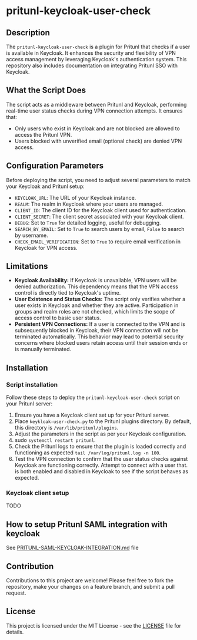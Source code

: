 # pritunl-keycloak-user-check

## Description
The `pritunl-keycloak-user-check` is a plugin for Pritunl that checks if a user is available in Keycloak. It enhances the security and flexibility of VPN access management by leveraging Keycloak's authentication system. This repository also includes documentation on integrating Pritunl SSO with Keycloak.

## What the Script Does
The script acts as a middleware between Pritunl and Keycloak, performing real-time user status checks during VPN connection attempts. It ensures that:
- Only users who exist in Keycloak and are not blocked are allowed to access the Pritunl VPN.
- Users blocked with unverified email (optional check) are denied VPN access.

## Configuration Parameters
Before deploying the script, you need to adjust several parameters to match your Keycloak and Pritunl setup:

- `KEYCLOAK_URL`: The URL of your Keycloak instance.
- `REALM`: The realm in Keycloak where your users are managed.
- `CLIENT_ID`: The client ID for the Keycloak client used for authentication.
- `CLIENT_SECRET`: The client secret associated with your Keycloak client.
- `DEBUG`: Set to `True` for detailed logging, useful for debugging.
- `SEARCH_BY_EMAIL`: Set to `True` to search users by email, `False` to search by username.
- `CHECK_EMAIL_VERIFICATION`: Set to `True` to require email verification in Keycloak for VPN access.

## Limitations

- **Keycloak Availability:** If Keycloak is unavailable, VPN users will be denied authorization. This dependency means that the VPN access control is directly tied to Keycloak's uptime.
- **User Existence and Status Checks:** The script only verifies whether a user exists in Keycloak and whether they are active. Participation in groups and realm roles are not checked, which limits the scope of access control to basic user status.
- **Persistent VPN Connections:** If a user is connected to the VPN and is subsequently blocked in Keycloak, their VPN connection will not be terminated automatically. This behavior may lead to potential security concerns where blocked users retain access until their session ends or is manually terminated.

## Installation


### Script installation
Follow these steps to deploy the `pritunl-keycloak-user-check` script on your Pritunl server:

1. Ensure you have a Keycloak client set up for your Pritunl server.
2. Place `keykloak-user-check.py` to the Pritunl plugins directory. By default, this directory is `/var/lib/pritunl/plugins`.
3. Adjust the parameters in the script as per your Keycloak configuration.
4. sudo `systemctl restart pritunl`.
5. Check the Pritunl logs to ensure that the plugin is loaded correctly and functioning as expected `tail /var/log/pritunl.log -n 100`.
6. Test the VPN connection to confirm that the user status checks against Keycloak are functioning correctly. Attempt to connect with a user that. is both enabled and disabled in Keycloak to see if the script behaves as expected.

### Keycloak client setup
TODO

## How to setup Pritunl SAML integration with keycloak
See [PRITUNL-SAML-KEYCLOAK-INTEGRATION.md](PRITUNL-SAML-KEYCLOAK-INTEGRATION.md) file

## Contribution
Contributions to this project are welcome! Please feel free to fork the repository, make your changes on a feature branch, and submit a pull request.

## License
This project is licensed under the MIT License - see the [LICENSE](LICENSE) file for details.
